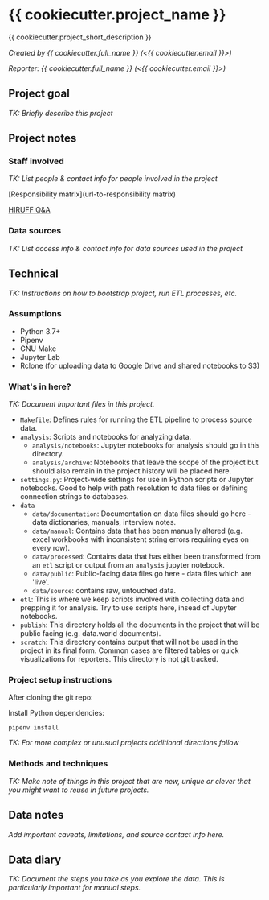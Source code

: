 # {{ cookiecutter.project_name }}

{{ cookiecutter.project_short_description }}

*Created by {{ cookiecutter.full_name }} (<{{ cookiecutter.email }}>)*

*Reporter: {{ cookiecutter.full_name }} (<{{ cookiecutter.email }}>)*

## Project goal

*TK: Briefly describe this project*

## Project notes

### Staff involved

*TK: List people & contact info for people involved in the project*

[Responsibility matrix](url-to-responsibility matrix)

[HIRUFF Q&A](url-to-hiruff)

### Data sources

*TK: List access info & contact info for data sources used in the project*

## Technical

*TK: Instructions on how to bootstrap project, run ETL processes, etc.*

### Assumptions

- Python 3.7+
- Pipenv
- GNU Make
- Jupyter Lab
- Rclone (for uploading data to Google Drive and shared notebooks to S3)

### What's in here?

*TK: Document important files in this project.*

- `Makefile`: Defines rules for running the ETL pipeline to process source data.
- `analysis`: Scripts and notebooks for analyzing data.
  - `analysis/notebooks`: Jupyter notebooks for analysis should go in this directory.
  - `analysis/archive`:  Notebooks that leave the scope of the project but should also remain in the project history will be placed here.
- `settings.py`: Project-wide settings for use in Python scripts or Jupyter notebooks. Good to help with path resolution to data files or defining connection strings to databases.
- `data`
  - `data/documentation`: Documentation on data files should go here - data dictionaries, manuals, interview notes.
  - `data/manual`: Contains data that has been manually altered (e.g. excel workbooks with inconsistent string errors requiring eyes on every row).
  - `data/processed`: Contains data that has either been transformed from an `etl` script or output from an `analysis` jupyter notebook.
  - `data/public`: Public-facing data files go here - data files which are 'live'.
  - `data/source`: contains raw, untouched data.
- `etl`: This is where we keep scripts involved with collecting data and prepping it for analysis. Try to use scripts here, insead of Jupyter notebooks.
- `publish`: This directory holds all the documents in the project that will be public facing (e.g. data.world documents).
- `scratch`: This directory contains output that will not be used in the project in its final form. Common cases are filtered tables or quick visualizations for reporters. This directory is not git tracked.

### Project setup instructions

After cloning the git repo:

Install Python dependencies:

```
pipenv install
```

*TK: For more complex or unusual projects additional directions follow*

### Methods and techniques

*TK: Make note of things in this project that are new, unique or clever that you might want to reuse in future projects.*

## Data notes

*Add important caveats, limitations, and source contact info here.*

## Data diary

*TK: Document the steps you take as you explore the data. This is particularly important for manual steps.*
